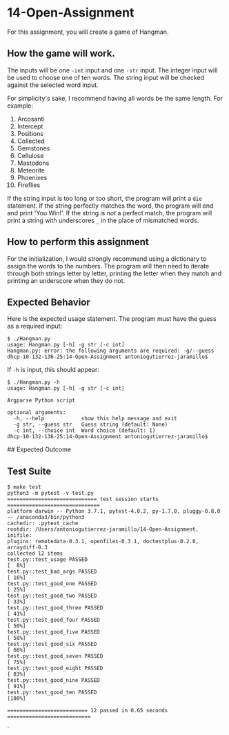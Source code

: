 # 14-Open-Assignment  
For this assignment, you will create a game of Hangman. 
## How the game will work. 
The inputs will be one `-int` input and one `-str` input. The integer input will be used to choose one of ten words. The string input will be checked against the selected word input.

For simplicity's sake, I recommend having all words be the same length. For example: 
1. Arcosanti
2. Intercept
3. Positions
4. Collected
5. Gemstones
6. Cellulose 
7. Mastodons
8. Meteorite
9. Phoenixes
10. Fireflies 

If the string input is too long or too short, the program will print a `die` statement. 
If the string perfectly matches the word, the program will end and print 'You Win!'.
If the string is *not* a perfect match, the program will print a string with underscores `_` in the place of mismatched words.
## How to perform this assignment
For the initialization, I would strongly recommend using a dictionary to assign the words to the numbers. The program will then need to iterate through both strings letter by letter, printing the letter when they match and printing an underscore when they do not. 
## Expected Behavior
Here is the expected usage statement. The program must have the guess as a required input: 
<html>
  
    $ ./Hangman.py 
    usage: Hangman.py [-h] -g str [-c int]
    Hangman.py: error: the following arguments are required: -g/--guess
    dhcp-10-132-136-25:14-Open-Assignment antoniogutierrez-jaramillo$ 
</html>

If `-h` is input, this should appear: 
<html>
  
    $ ./Hangman.py -h
    usage: Hangman.py [-h] -g str [-c int]

    Argparse Python script

    optional arguments:
      -h, --help            show this help message and exit
      -g str, --guess str   Guess string (default: None)
      -c int, --choice int  Word choice (default: 1)
    dhcp-10-132-136-25:14-Open-Assignment antoniogutierrez-jaramillo$ 

</html>
## Expected Outcome

## Test Suite 
<html>
  
    $ make test
    python3 -m pytest -v test.py 
    ============================= test session starts ==============================
    platform darwin -- Python 3.7.1, pytest-4.0.2, py-1.7.0, pluggy-0.8.0 -- /anaconda3/bin/python3
    cachedir: .pytest_cache
    rootdir: /Users/antoniogutierrez-jaramillo/14-Open-Assignment, inifile:
    plugins: remotedata-0.3.1, openfiles-0.3.1, doctestplus-0.2.0, arraydiff-0.3
    collected 12 items                                                             
    test.py::test_usage PASSED                                               [  8%]
    test.py::test_bad_args PASSED                                            [ 16%]
    test.py::test_good_one PASSED                                            [ 25%]
    test.py::test_good_two PASSED                                            [ 33%]
    test.py::test_good_three PASSED                                          [ 41%]
    test.py::test_good_four PASSED                                           [ 50%]
    test.py::test_good_five PASSED                                           [ 58%]
    test.py::test_good_six PASSED                                            [ 66%]
    test.py::test_good_seven PASSED                                          [ 75%]
    test.py::test_good_eight PASSED                                          [ 83%]
    test.py::test_good_nine PASSED                                           [ 91%]
    test.py::test_good_ten PASSED                                            [100%]
    
    ========================== 12 passed in 0.65 seconds ===========================
</html>
`
